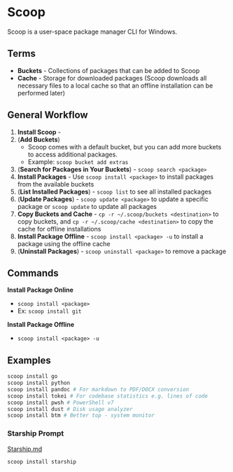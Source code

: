 # Scoop

Scoop is a user-space package manager CLI for Windows.

## Terms

- **Buckets** - Collections of packages that can be added to Scoop
- **Cache** - Storage for downloaded packages (Scoop downloads all necessary files to a local cache so that an offline installation can be performed later)

## General Workflow

1. **Install Scoop** - 
2. (**Add Buckets**)
   - Scoop comes with a default bucket, but you can add more buckets to access additional packages.
   - Example: `scoop bucket add extras`
3. (**Search for Packages in Your Buckets**) - `scoop search <package>`
4. **Install Packages** - Use `scoop install <package>` to install packages from the available buckets
5. (**List Installed Packages**) - `scoop list` to see all installed packages
6. (**Update Packages**) - `scoop update <package>` to update a specific package or `scoop update` to update all packages
7. **Copy Buckets and Cache** - `cp -r ~/.scoop/buckets <destination>` to copy buckets, and `cp -r ~/.scoop/cache <destination>` to copy the cache for offline installations
8. **Install Package Offline** - `scoop install <package> -u` to install a package using the offline cache
9. (**Uninstall Packages**) - `scoop uninstall <package>` to remove a package

## Commands

**Install Package Online**
- `scoop install <package>`
- Ex: `scoop install git`

**Install Package Offline**
- `scoop install <package> -u`

## Examples

```powershell
scoop install go
scoop install python
scoop install pandoc # For markdown to PDF/DOCX conversion
scoop install tokei # For codebase statistics e.g. lines of code
scoop install pwsh # PowerShell v7
scoop install dust # Disk usage analyzer
scoop install btm # Better top - system monitor
```

### Starship Prompt

[Starship.md](./Starship.md)

```
scoop install starship
```